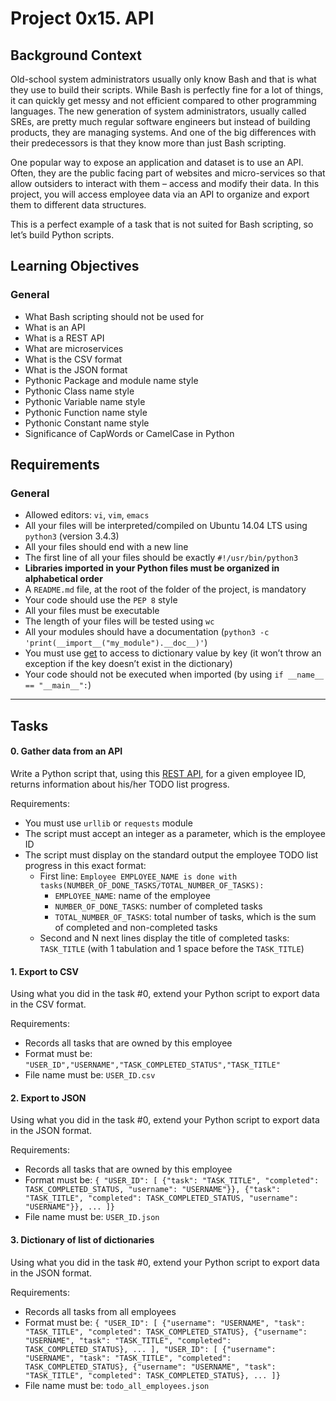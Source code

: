 <h1 class="gap">Project 0x15. API</h1>
 <h2>Background Context</h2>
 <p>Old-school system administrators usually only know Bash and that is what they use to build their scripts. While Bash is perfectly fine for a lot of things, it can quickly get messy and not efficient compared to other programming languages. The new generation of system administrators, usually called SREs, are pretty much regular software engineers but instead of building products, they are managing systems. And one of the big differences with their predecessors is that they know more than just Bash scripting.</p>

<p>One popular way to expose an application and dataset is to use an API. Often, they are the public facing part of websites and micro-services so that allow outsiders to interact with them &ndash; access and modify their data. In this project, you will access employee data via an API to organize and export them to different data structures.</p>

<p>This is a perfect example of a task that is not suited for Bash scripting, so let&rsquo;s build Python scripts.</p>

<h2>Learning Objectives</h2>

<h3>General</h3>

<ul>
<li>What Bash scripting should not be used for</li>
<li>What is an API</li>
<li>What is a REST API</li>
<li>What are microservices</li>
<li>What is the CSV format</li>
<li>What is the JSON format</li>
<li>Pythonic Package and module name style</li>
<li>Pythonic Class name style</li>
<li>Pythonic Variable name style</li>
<li>Pythonic Function name style</li>
<li>Pythonic Constant name style</li>
<li>Significance of CapWords or CamelCase in Python</li>
</ul>

<h2>Requirements</h2>

<h3>General</h3>

<ul>
<li>Allowed editors: <code>vi</code>, <code>vim</code>, <code>emacs</code></li>
<li>All your files will be interpreted/compiled on Ubuntu 14.04 LTS using <code>python3</code> (version 3.4.3)</li>
<li>All your files should end with a new line</li>
<li>The first line of all your files should be exactly <code>#!/usr/bin/python3</code></li>
<li><strong>Libraries imported in your Python files must be organized in alphabetical order</strong></li>
<li>A <code>README.md</code> file, at the root of the folder of the project, is mandatory</li>
<li>Your code should use the <code>PEP 8</code> style</li>
<li>All your files must be executable</li>
<li>The length of your files will be tested using <code>wc</code></li>
<li>All your modules should have a documentation (<code>python3 -c &#39;print(__import__(&quot;my_module&quot;).__doc__)&#39;</code>)</li>
<li>You must use <a href="https://docs.python.org/3.4/library/stdtypes.html#dict.get" title="get" target="_blank">get</a> to access to dictionary value by key (it won&rsquo;t throw an exception if the key doesn&rsquo;t exist in the dictionary)</li>
<li>Your code should not be executed when imported (by using <code>if __name__ == &quot;__main__&quot;:</code>)</li>
</ul>


<hr class="gap">
<h2 class="gap">Tasks</h2>

 <h4 class="task">
    0. Gather data from an API
  </h4>
<p>Write a Python script that, using this <a href="/rltoken/0Ltm_dXy-m4E9jchBrKLVA" title="REST API" target="_blank">REST API</a>, for a given employee ID, returns information about his/her TODO list progress.</p>

<p>Requirements:</p>

<ul>
<li>You must use <code>urllib</code> or <code>requests</code> module</li>
<li>The script must accept an integer as a parameter, which is the employee ID</li>
<li>The script must display on the standard output the employee TODO list progress in this exact format:

<ul>
<li>First line: <code>Employee EMPLOYEE_NAME is done with tasks(NUMBER_OF_DONE_TASKS/TOTAL_NUMBER_OF_TASKS):</code>

<ul>
<li><code>EMPLOYEE_NAME</code>: name of the employee</li>
<li><code>NUMBER_OF_DONE_TASKS</code>: number of completed tasks</li>
<li><code>TOTAL_NUMBER_OF_TASKS</code>: total number of tasks, which is the sum of completed and non-completed tasks</li>
</ul></li>
<li>Second and N next lines display the title of completed tasks: <code>TASK_TITLE</code> (with 1 tabulation and 1 space before the <code>TASK_TITLE</code>)</li>
</ul></li>
</ul>

<h4 class="task">
    1. Export to CSV
</h4>
<p>Using what you did in the task #0, extend your Python script to export data in the CSV format.</p>

<p>Requirements:</p>

<ul>
<li>Records all tasks that are owned by this employee</li>
<li>Format must be: <code>&quot;USER_ID&quot;,&quot;USERNAME&quot;,&quot;TASK_COMPLETED_STATUS&quot;,&quot;TASK_TITLE&quot;</code></li>
<li>File name must be: <code>USER_ID.csv</code></li>
</ul>


 <h4 class="task">
    2. Export to JSON
</h4>
<p>Using what you did in the task #0, extend your Python script to export data in the JSON format.</p>

<p>Requirements:</p>

<ul>
<li>Records all tasks that are owned by this employee</li>
<li>Format must be: <code>{ &quot;USER_ID&quot;: [ {&quot;task&quot;: &quot;TASK_TITLE&quot;, &quot;completed&quot;: TASK_COMPLETED_STATUS, &quot;username&quot;: &quot;USERNAME&quot;}}, {&quot;task&quot;: &quot;TASK_TITLE&quot;, &quot;completed&quot;: TASK_COMPLETED_STATUS, &quot;username&quot;: &quot;USERNAME&quot;}}, ... ]}</code></li>
<li>File name must be: <code>USER_ID.json</code></li>
</ul>

 <h4 class="task">
    3. Dictionary of list of dictionaries
</h4>
 <p>Using what you did in the task #0, extend your Python script to export data in the JSON format.</p>

<p>Requirements:</p>

<ul>
<li>Records all tasks from all employees</li>
<li>Format must be: <code>{ &quot;USER_ID&quot;: [ {&quot;username&quot;: &quot;USERNAME&quot;, &quot;task&quot;: &quot;TASK_TITLE&quot;, &quot;completed&quot;: TASK_COMPLETED_STATUS}, {&quot;username&quot;: &quot;USERNAME&quot;, &quot;task&quot;: &quot;TASK_TITLE&quot;, &quot;completed&quot;: TASK_COMPLETED_STATUS}, ... ], &quot;USER_ID&quot;: [ {&quot;username&quot;: &quot;USERNAME&quot;, &quot;task&quot;: &quot;TASK_TITLE&quot;, &quot;completed&quot;: TASK_COMPLETED_STATUS}, {&quot;username&quot;: &quot;USERNAME&quot;, &quot;task&quot;: &quot;TASK_TITLE&quot;, &quot;completed&quot;: TASK_COMPLETED_STATUS}, ... ]}</code></li>
<li>File name must be: <code>todo_all_employees.json</code></li>
</ul>
